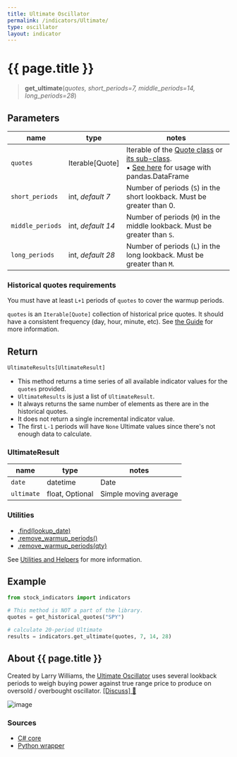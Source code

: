 ```yaml
---
title: Ultimate Oscillator
permalink: /indicators/Ultimate/
type: oscillator
layout: indicator
---
```


# {{ page.title }}

><span class="indicator-syntax">**get_ultimate**(*quotes, short_periods=7, middle_periods=14, long_periods=28*)</span>

## Parameters

| name | type | notes
| -- |-- |--
| `quotes` | Iterable[Quote] | Iterable of the [Quote class]({{site.baseurl}}/guide/#historical-quotes) or [its sub-class]({{site.baseurl}}/guide/#using-custom-quote-classes). <br><span class='qna-dataframe'> • [See here]({{site.baseurl}}/guide/#using-pandasdataframe) for usage with pandas.DataFrame</span>
| `short_periods` | int, *default 7* | Number of periods (`S`) in the short lookback.  Must be greater than 0.
| `middle_periods` | int, *default 14* | Number of periods (`M`) in the middle lookback.  Must be greater than `S`.
| `long_periods` | int, *default 28* | Number of periods (`L`) in the long lookback.  Must be greater than `M`.

### Historical quotes requirements

You must have at least `L+1` periods of `quotes` to cover the warmup periods.

`quotes` is an `Iterable[Quote]` collection of historical price quotes.  It should have a consistent frequency (day, hour, minute, etc).  See [the Guide]({{site.baseurl}}/guide/#historical-quotes) for more information.

## Return

```python
UltimateResults[UltimateResult]
```

- This method returns a time series of all available indicator values for the `quotes` provided.
- `UltimateResults` is just a list of `UltimateResult`.
- It always returns the same number of elements as there are in the historical quotes.
- It does not return a single incremental indicator value.
- The first `L-1` periods will have `None` Ultimate values since there's not enough data to calculate.

### UltimateResult

| name | type | notes
| -- |-- |--
| `date` | datetime | Date
| `ultimate` | float, Optional | Simple moving average

### Utilities

- [.find(lookup_date)]({{site.baseurl}}/utilities#find-indicator-result-by-date)
- [.remove_warmup_periods()]({{site.baseurl}}/utilities#remove-warmup-periods)
- [.remove_warmup_periods(qty)]({{site.baseurl}}/utilities#remove-warmup-periods)

See [Utilities and Helpers]({{site.baseurl}}/utilities#utilities-for-indicator-results) for more information.

## Example

```python
from stock_indicators import indicators

# This method is NOT a part of the library.
quotes = get_historical_quotes("SPY")

# calculate 20-period Ultimate
results = indicators.get_ultimate(quotes, 7, 14, 28)
```

## About {{ page.title }}

Created by Larry Williams, the [Ultimate Oscillator](https://en.wikipedia.org/wiki/Ultimate_oscillator) uses several lookback periods to weigh buying power against true range price to produce on oversold / overbought oscillator.
[[Discuss] &#128172;]({{site.dotnet.repo}}/discussions/231 "Community discussion about this indicator")

![image]({{site.dotnet.charts}}/Ultimate.png)

### Sources

- [C# core]({{site.dotnet.src}}/s-z/Ultimate/Ultimate.Series.cs)
- [Python wrapper]({{site.python.src}}/ultimate.py)

